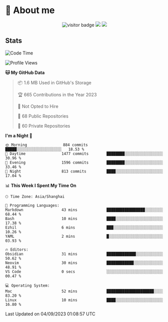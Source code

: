 <!-- ![](https://youpai.roccoshi.top/img/20200804214216.png) -->

# 🧐 About me
 
<p align="center">
<img src="https://visitor-badge.laobi.icu/badge?page_id=Lincest.Lincest&title=hits" alt="visitor badge"/>
<a href="mailto:imroccoshi@gmail.com"><img src="https://img.shields.io/badge/gmail-imroccoshi%40gmail.com-red"></a>
<a href="https://blog.roccoshi.top"><img src="https://img.shields.io/badge/blog-roccoshi-green"></a>
</p>

## Stats

<!--START_SECTION:waka-->
![Code Time](http://img.shields.io/badge/Code%20Time-540%20hrs%2040%20mins-blue)

![Profile Views](http://img.shields.io/badge/Profile%20Views-1-blue)

**🐱 My GitHub Data** 

> 📦 1.6 MB Used in GitHub's Storage 
 > 
> 🏆 665 Contributions in the Year 2023
 > 
> 🚫 Not Opted to Hire
 > 
> 📜 68 Public Repositories 
 > 
> 🔑 60 Private Repositories 
 > 
**I'm a Night 🦉** 

```text
🌞 Morning                884 commits         █████░░░░░░░░░░░░░░░░░░░░   18.53 % 
🌆 Daytime                1477 commits        ████████░░░░░░░░░░░░░░░░░   30.96 % 
🌃 Evening                1596 commits        ████████░░░░░░░░░░░░░░░░░   33.46 % 
🌙 Night                  813 commits         ████░░░░░░░░░░░░░░░░░░░░░   17.04 % 
```


📊 **This Week I Spent My Time On** 

```text
🕑︎ Time Zone: Asia/Shanghai

💬 Programming Languages: 
Markdown                 43 mins             █████████████████░░░░░░░░   68.44 % 
Bash                     10 mins             ████░░░░░░░░░░░░░░░░░░░░░   17.38 % 
Ezhil                    6 mins              ███░░░░░░░░░░░░░░░░░░░░░░   10.26 % 
YAML                     2 mins              █░░░░░░░░░░░░░░░░░░░░░░░░   03.93 % 

🔥 Editors: 
Obsidian                 31 mins             █████████████░░░░░░░░░░░░   50.62 % 
Neovim                   30 mins             ████████████░░░░░░░░░░░░░   48.91 % 
VS Code                  0 secs              ░░░░░░░░░░░░░░░░░░░░░░░░░   00.47 % 

💻 Operating System: 
Mac                      52 mins             █████████████████████░░░░   83.20 % 
Linux                    10 mins             ████░░░░░░░░░░░░░░░░░░░░░   16.80 % 
```


 Last Updated on 04/09/2023 01:08:57 UTC
<!--END_SECTION:waka-->


